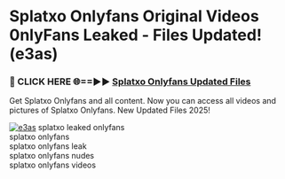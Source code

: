 # Splatxo Onlyfans Original Videos 0nlyFans Leaked - Files Updated! (e3as)

<h3>🔴 CLICK HERE 🌐==►► <a href="https://tinyurl.com/2jnfzry5" rel="nofollow">Splatxo Onlyfans Updated Files</a></h3>

Get Splatxo Onlyfans and all content. Now you can access all videos and pictures of Splatxo Onlyfans. New Updated Files 2025!

[![e3as](https://i.imgur.com/GyGTBgg.gif)](https://tinyurl.com/2jnfzry5)
splatxo leaked onlyfans<br>
splatxo onlyfans<br>
splatxo onlyfans leak<br>
splatxo onlyfans nudes<br>
splatxo onlyfans videos